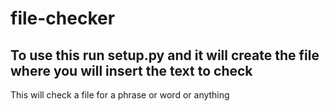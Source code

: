 # file-checker
## To use this run setup.py and it will create the file where you will insert the text to check
This will check a file for a phrase or word or anything
